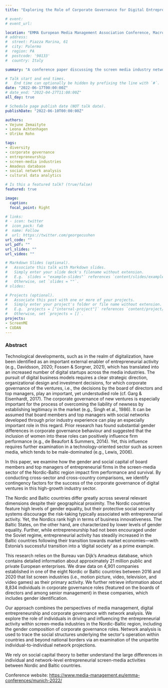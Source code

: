 ```yaml
---
title: "Exploring the Role of Corporate Governance for Digital Entrepreneurship – A Network Study of Screen-Media Ventures in the Nordic and Baltic Countries"

# event: 
# event_url: 

location: "EMMA European Media Management Association Conference, Macromedia University, Munich, Germany"
# address:
#  street: Piazza Marina, 61
#  city: Palermo
#  region: PA
#  postcode: '90133'
#  country: Italy

summary: "A conference paper discussing the screen media industry network of the Nordic-Baltic region"

# Talk start and end times.
#   End time can optionally be hidden by prefixing the line with `#`.
date: "2022-06-17T00:00:00Z"
# date_end: "2022-04-27T11:00:00Z"
all_day: true

# Schedule page publish date (NOT talk date).
publishDate: "2022-06-10T00:00:00Z"

authors: 
- Vejune Zemaityte
- Leona Achtenhagen
- Ulrike Rohn

tags:
- diversity
- corporate governance
- entrepreneurship
- screen-media industries
- Amadeus database
- social network analysis
- cultural data analytics

# Is this a featured talk? (true/false)
featured: true

image:
  caption: 
  focal_point: Right

# links:
# - icon: twitter
#  icon_pack: fab
#  name: Follow
#  url: https://twitter.com/georgecushen
url_code: ""
url_pdf: ""
url_slides: ""
url_video: ""

# Markdown Slides (optional).
#   Associate this talk with Markdown slides.
#   Simply enter your slide deck's filename without extension.
#   E.g. `slides = "example-slides"` references `content/slides/example-slides.md`.
#   Otherwise, set `slides = ""`.
# slides:

# Projects (optional).
#   Associate this post with one or more of your projects.
#   Simply enter your project's folder or file name without extension.
#   E.g. `projects = ["internal-project"]` references `content/project/deep-learning/index.md`.
#   Otherwise, set `projects = []`.
projects:
- ScreenME
- CUDAN
---
```


### Abstract

Technological developments, such as in the realm of digitalization, have been identified as an important external enabler of entrepreneurial activity (e.g., Davidsson, 2020; Fossen & Sorgner, 2021), which has translated into an increased number of digital startups across the media industries. The pursuit of digital business models requires a clear strategic direction, organizational design and investment decisions, for which corporate governance of the ventures, i.e., the decisions by the board of directors and top managers, play an important, yet understudied role (cf. Garg & Eisenhardt, 2017). The corporate governance of new ventures is especially important for the process of overcoming the liability of newness by establishing legitimacy in the market (e.g., Singh et al., 1986). It can be assumed that board members and top managers with social networks developed through prior industry experience can play an especially important role in this regard. Prior research has found substantial gender differences in corporate governance behaviour and suggested that the inclusion of women into these roles can positively influence firm performance (e.g., de Beaufort & Summers, 2014). Yet, this influence requires further examination in a technology-oriented sector such as screen media, which tends to be male-dominated (e.g., Lewis, 2006).

In this paper, we examine how the gender and social capital of board members and top managers of entrepreneurial firms in the screen-media sector of the Nordic-Baltic region impact firm performance and survival. By conducting cross-sector and cross-country comparisons, we identify contingency factors for the success of the corporate governance of digital ventures in this high-growth industry sector. 

The Nordic and Baltic countries differ greatly across several relevant dimensions despite their geographical proximity. The Nordic countries feature high levels of gender equality, but their protective social security systems discourage the risk-taking typically associated with entrepreneurial activity. Yet, the Nordics rank high in terms of business innovativeness. The Baltic States, on the other hand, are characterized by lower levels of gender equality. Further, while entrepreneurship had not been encouraged under the Soviet regime, entrepreneurial activity has steadily increased in the Baltic countries following their transition towards market economies—with Estonia’s successful transition into a ‘digital society’ as a prime example.

This research relies on the Bureau van Dijk’s Amadeus database, which contains detailed information about approximately 21 million public and private European enterprises. We draw data on 4,901 companies established in one of the eight Nordic or Baltic countries between 2016 and 2020 that list screen industries (i.e., motion picture, video, television, and video games) as their primary activity. We further retrieve information about 8,834 individuals in corporate governance roles (featured on the boards of directors and among senior management) in these companies, which includes gender identification.

Our approach combines the perspectives of media management, digital entrepreneurship and corporate governance with network analysis. We explore the role of individuals in driving and influencing the entrepreneurial activity within screen-media industries in the Nordic-Baltic region, including the gender composition of corporate governance roles. Network analysis is used to trace the social structures underlying the sector's operation within countries and beyond national borders via an examination of the unipartite individual-to-individual network projections.

We rely on social capital theory to better understand the large differences in individual and network-level entrepreneurial screen-media activities between Nordic and Baltic countries.

Conference website: https://www.media-management.eu/emma-conferences/munich-2022/
